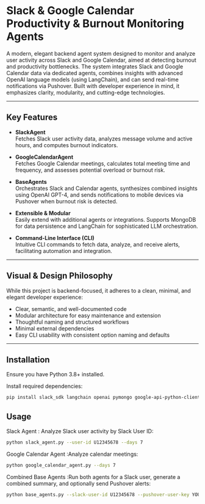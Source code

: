 # Slack & Google Calendar Productivity & Burnout Monitoring Agents

A modern, elegant backend agent system designed to monitor and analyze user activity across Slack and Google Calendar, aimed at detecting burnout and productivity bottlenecks. The system integrates Slack and Google Calendar data via dedicated agents, combines insights with advanced OpenAI language models (using LangChain), and can send real-time notifications via Pushover. Built with developer experience in mind, it emphasizes clarity, modularity, and cutting-edge technologies.

---

## Key Features

- **SlackAgent**  
  Fetches Slack user activity data, analyzes message volume and active hours, and computes burnout indicators.

- **GoogleCalendarAgent**  
  Fetches Google Calendar meetings, calculates total meeting time and frequency, and assesses potential overload or burnout risk.

- **BaseAgents**  
  Orchestrates Slack and Calendar agents, synthesizes combined insights using OpenAI GPT-4, and sends notifications to mobile devices via Pushover when burnout risk is detected.

- **Extensible & Modular**  
  Easily extend with additional agents or integrations. Supports MongoDB for data persistence and LangChain for sophisticated LLM orchestration.

- **Command-Line Interface (CLI)**  
  Intuitive CLI commands to fetch data, analyze, and receive alerts, facilitating automation and integration.

---

## Visual & Design Philosophy

While this project is backend-focused, it adheres to a clean, minimal, and elegant developer experience:

- Clear, semantic, and well-documented code
- Modular architecture for easy maintenance and extension
- Thoughtful naming and structured workflows
- Minimal external dependencies
- Easy CLI usability with consistent option naming and defaults

---

## Installation

Ensure you have Python 3.8+ installed.

Install required dependencies:

```bash
pip install slack_sdk langchain openai pymongo google-api-python-client google-auth google-auth-oauthlib google-auth-httplib2 requests

```

## Usage 
Slack Agent : Analyze Slack user activity by Slack User ID:
```bash
python slack_agent.py --user-id U12345678 --days 7
```

Google Calendar Agent :Analyze calendar meetings:

```bash
python google_calendar_agent.py --days 7
```


Combined Base Agents :Run both agents for a Slack user, generate a combined summary, and optionally send Pushover alerts:

```bash
python base_agents.py --slack-user-id U12345678 --pushover-user-key YOUR_USER_KEY --pushover-app-token YOUR_APP_TOKEN
```


